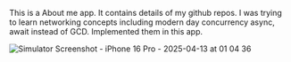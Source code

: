 This is a About me app.
It contains details of my github repos. 
I was trying to learn networking concepts including modern day concurrency async, await instead of GCD. Implemented them in this app.

![Simulator Screenshot - iPhone 16 Pro - 2025-04-13 at 01 04 36](https://github.com/user-attachments/assets/23215a12-2695-4ab8-8e7c-824567de3577)
